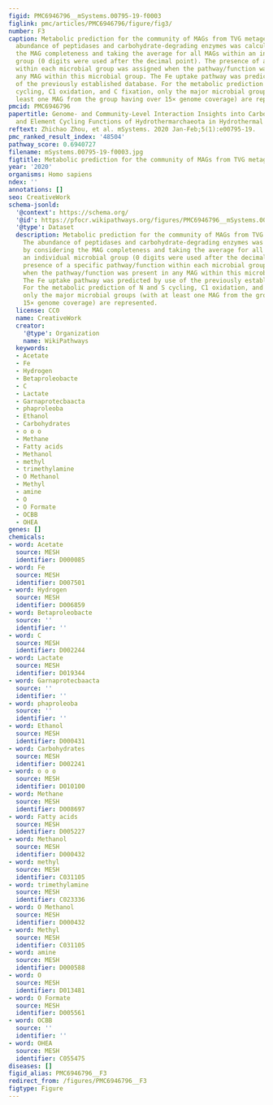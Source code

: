 ```yaml
---
figid: PMC6946796__mSystems.00795-19-f0003
figlink: pmc/articles/PMC6946796/figure/fig3/
number: F3
caption: Metabolic prediction for the community of MAGs from TVG metagenomes. The
  abundance of peptidases and carbohydrate-degrading enzymes was calculated by considering
  the MAG completeness and taking the average for all MAGs within an individual microbial
  group (0 digits were used after the decimal point). The presence of a specific pathway/function
  within each microbial group was assigned when the pathway/function was present in
  any MAG within this microbial group. The Fe uptake pathway was predicted by use
  of the previously established database. For the metabolic prediction of N and S
  cycling, C1 oxidation, and C fixation, only the major microbial groups (with at
  least one MAG from the group having over 15× genome coverage) are represented.
pmcid: PMC6946796
papertitle: Genome- and Community-Level Interaction Insights into Carbon Utilization
  and Element Cycling Functions of Hydrothermarchaeota in Hydrothermal Sediment.
reftext: Zhichao Zhou, et al. mSystems. 2020 Jan-Feb;5(1):e00795-19.
pmc_ranked_result_index: '48504'
pathway_score: 0.6940727
filename: mSystems.00795-19-f0003.jpg
figtitle: Metabolic prediction for the community of MAGs from TVG metagenomes
year: '2020'
organisms: Homo sapiens
ndex: ''
annotations: []
seo: CreativeWork
schema-jsonld:
  '@context': https://schema.org/
  '@id': https://pfocr.wikipathways.org/figures/PMC6946796__mSystems.00795-19-f0003.html
  '@type': Dataset
  description: Metabolic prediction for the community of MAGs from TVG metagenomes.
    The abundance of peptidases and carbohydrate-degrading enzymes was calculated
    by considering the MAG completeness and taking the average for all MAGs within
    an individual microbial group (0 digits were used after the decimal point). The
    presence of a specific pathway/function within each microbial group was assigned
    when the pathway/function was present in any MAG within this microbial group.
    The Fe uptake pathway was predicted by use of the previously established database.
    For the metabolic prediction of N and S cycling, C1 oxidation, and C fixation,
    only the major microbial groups (with at least one MAG from the group having over
    15× genome coverage) are represented.
  license: CC0
  name: CreativeWork
  creator:
    '@type': Organization
    name: WikiPathways
  keywords:
  - Acetate
  - Fe
  - Hydrogen
  - Betaproleobacte
  - C
  - Lactate
  - Garnaprotecbaacta
  - phaproleoba
  - Ethanol
  - Carbohydrates
  - o o o
  - Methane
  - Fatty acids
  - Methanol
  - methyl
  - trimethylamine
  - O Methanol
  - Methyl
  - amine
  - O
  - O Formate
  - OCBB
  - OHEA
genes: []
chemicals:
- word: Acetate
  source: MESH
  identifier: D000085
- word: Fe
  source: MESH
  identifier: D007501
- word: Hydrogen
  source: MESH
  identifier: D006859
- word: Betaproleobacte
  source: ''
  identifier: ''
- word: C
  source: MESH
  identifier: D002244
- word: Lactate
  source: MESH
  identifier: D019344
- word: Garnaprotecbaacta
  source: ''
  identifier: ''
- word: phaproleoba
  source: ''
  identifier: ''
- word: Ethanol
  source: MESH
  identifier: D000431
- word: Carbohydrates
  source: MESH
  identifier: D002241
- word: o o o
  source: MESH
  identifier: D010100
- word: Methane
  source: MESH
  identifier: D008697
- word: Fatty acids
  source: MESH
  identifier: D005227
- word: Methanol
  source: MESH
  identifier: D000432
- word: methyl
  source: MESH
  identifier: C031105
- word: trimethylamine
  source: MESH
  identifier: C023336
- word: O Methanol
  source: MESH
  identifier: D000432
- word: Methyl
  source: MESH
  identifier: C031105
- word: amine
  source: MESH
  identifier: D000588
- word: O
  source: MESH
  identifier: D013481
- word: O Formate
  source: MESH
  identifier: D005561
- word: OCBB
  source: ''
  identifier: ''
- word: OHEA
  source: MESH
  identifier: C055475
diseases: []
figid_alias: PMC6946796__F3
redirect_from: /figures/PMC6946796__F3
figtype: Figure
---
```

